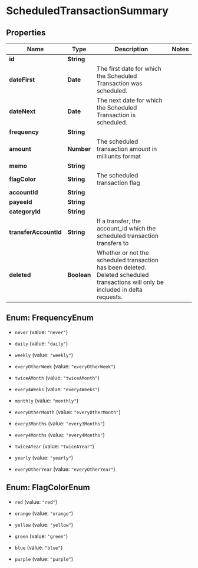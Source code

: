 # ScheduledTransactionSummary

## Properties
Name | Type | Description | Notes
------------ | ------------- | ------------- | -------------
**id** | **String** |  | 
**dateFirst** | **Date** | The first date for which the Scheduled Transaction was scheduled. | 
**dateNext** | **Date** | The next date for which the Scheduled Transaction is scheduled. | 
**frequency** | **String** |  | 
**amount** | **Number** | The scheduled transaction amount in milliunits format | 
**memo** | **String** |  | 
**flagColor** | **String** | The scheduled transaction flag | 
**accountId** | **String** |  | 
**payeeId** | **String** |  | 
**categoryId** | **String** |  | 
**transferAccountId** | **String** | If a transfer, the account_id which the scheduled transaction transfers to | 
**deleted** | **Boolean** | Whether or not the scheduled transaction has been deleted.  Deleted scheduled transactions will only be included in delta requests. | 


<a name="FrequencyEnum"></a>
## Enum: FrequencyEnum


* `never` (value: `"never"`)

* `daily` (value: `"daily"`)

* `weekly` (value: `"weekly"`)

* `everyOtherWeek` (value: `"everyOtherWeek"`)

* `twiceAMonth` (value: `"twiceAMonth"`)

* `every4Weeks` (value: `"every4Weeks"`)

* `monthly` (value: `"monthly"`)

* `everyOtherMonth` (value: `"everyOtherMonth"`)

* `every3Months` (value: `"every3Months"`)

* `every4Months` (value: `"every4Months"`)

* `twiceAYear` (value: `"twiceAYear"`)

* `yearly` (value: `"yearly"`)

* `everyOtherYear` (value: `"everyOtherYear"`)




<a name="FlagColorEnum"></a>
## Enum: FlagColorEnum


* `red` (value: `"red"`)

* `orange` (value: `"orange"`)

* `yellow` (value: `"yellow"`)

* `green` (value: `"green"`)

* `blue` (value: `"blue"`)

* `purple` (value: `"purple"`)





